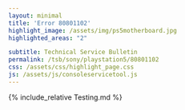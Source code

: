 ```yaml
---
layout: minimal
title: 'Error 80801102'
highlight_image: /assets/img/ps5motherboard.jpg
highlighted_areas: "2" 

subtitle: Technical Service Bulletin
permalink: /tsb/sony/playstation5/80801102
css: /assets/css/highlight_page.css
js: /assets/js/consoleservicetool.js
---
```


{% include_relative Testing.md %}